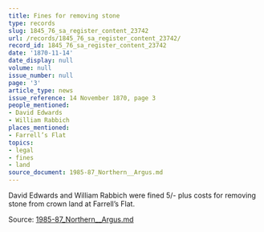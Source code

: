 ```yaml
---
title: Fines for removing stone
type: records
slug: 1845_76_sa_register_content_23742
url: /records/1845_76_sa_register_content_23742/
record_id: 1845_76_sa_register_content_23742
date: '1870-11-14'
date_display: null
volume: null
issue_number: null
page: '3'
article_type: news
issue_reference: 14 November 1870, page 3
people_mentioned:
- David Edwards
- William Rabbich
places_mentioned:
- Farrell’s Flat
topics:
- legal
- fines
- land
source_document: 1985-87_Northern__Argus.md
---
```


David Edwards and William Rabbich were fined 5/- plus costs for removing stone from crown land at Farrell’s Flat.

Source: [1985-87_Northern__Argus.md](/downloads/markdown/1985-87_Northern__Argus.md)
